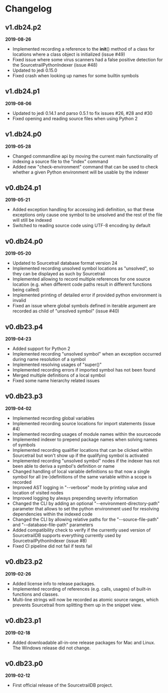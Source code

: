 # Changelog


## v1.db24.p2

**2019-08-26**

* Implemented recording a reference to the __init__() method of a class for locations where a class object is initialized (issue #49)
* Fixed issue where some virus scanners had a false positive detection for the SourcetrailPythonIndexer (issue #48)
* Updated to jedi 0.15.0
* Fixed crash when looking up names for some builtin symbols


## v1.db24.p1

**2019-08-06**

* Updated to jedi 0.14.1 and parso 0.5.1 to fix issues #26, #28 and #30
* Fixed opening and reading source files when using Python 2


## v1.db24.p0

**2019-05-28**

* Changed commandline api by moving the current main functionality of indexing a source file to the "index" command
* Added new "check-environment" command that can be used to check whether a given Python environment will be usable by the indexer


## v0.db24.p1

**2019-05-21**

* Added exception handling for accessing jedi definition, so that these exceptions only cause one symbol to be unsolved and the rest of the file will still be indexed
* Switched to reading source code using UTF-8 encoding by default


## v0.db24.p0

**2019-05-20**

* Updated to Sourcetrail database format version 24
* Implemented recording unsolved symbol locations as "unsolved", so they can be displayed as such by Sourcetrail
* Implemented allowing to record multiple references for one source location (e.g. when different code paths result in different functions being called)
* Implemented printing of detailed error if provided python environment is invalid
* Fixed an issue where global symbols defined in iterable argument are recorded as child of "unsolved symbol" (issue #40)


## v0.db23.p4

**2019-04-23**

* Added support for Python 2
* Implemented recording "unsolved symbol" when an exception occurred during name resolution of a symbol
* Implemented resolving usages of "super()"
* Implemented recording errors if imported symbol has not been found
* Merged multiple definitions of a local symbol
* Fixed some name hierarchy related issues


## v0.db23.p3

**2019-04-02**

* Implemented recording global variables
* Implemented recording source locations for import statements (issue #4)
* Implemented recording usages of module names within the sourcecode
* Implemented indexer to prepend package names when solving names of symbols
* Implemented recording qualifier locations that can be clicked within Sourcetrail but won't show up if the qualifying symbol is activated
* Implemented recording "unsolved symbol" nodes if the indexer has not been able to deriva a symbol's definition or name
* Changed handling of local variable definitions so that now a single symbol for all (re-)definitions of the same variable within a scope is recorded
* Improved AST logging in "--verbose" mode by printing value and location of visited nodes
* Improved logging by always prepending severity information
* Changed the CLI by adding an optional "--environment-directory-path" parameter that allows to set the python environment used for resolving dependencies within the indexed code
* Changed the CLI by allowing relative paths for the "--source-file-path" and "--database-file-path" parameters
* Added compatibility check to verify if the currently used version of SourcetrailDB supports everything currently used by SourcetrailPythonIndexer (issue #8)
* Fixed CI pipeline did not fail if tests fail


## v0.db23.p2

**2019-02-26**

* Added license info to release packages.
* Implemented recording of references (e.g. calls, usages) of built-in functions and classes.
* Multi-line strings will now be recorded as atomic source ranges, which prevents Sourcetrail from splitting them up in the snippet view.


## v0.db23.p1

**2019-02-18**

* Added downloadable all-in-one release packages for Mac and Linux. The Windows release did not change.


## v0.db23.p0

**2019-02-12**

* First official release of the SourcetrailDB project.
